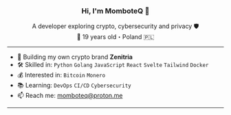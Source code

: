 <div align="center">

### Hi, I'm MomboteQ 👋  
A developer exploring crypto, cybersecurity and privacy 🛡️<br/>
🎂 19 years old・Poland 🇵🇱

</div>

---
- 🚀 Building my own crypto brand **Zenitria**
- 🛠️ Skilled in: `Python` `Golang` `JavaScript` `React` `Svelte` `Tailwind` `Docker`
- 💰 Interested in: `Bitcoin` `Monero`
- 📚 Learning: `DevOps` `CI/CD` `Cybersecurity`
- 📫 Reach me: [momboteq@proton.me](mailto:momboteq@proton.me)
---
